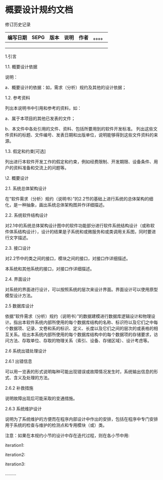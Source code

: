 # 概要设计规约文档

修订历史记录

| **编写日期** | **SEPG** | **版本** | **说明** | **作者** | **。。。。** |
| ------------ | -------- | -------- | -------- | -------- | ------------ |
|              |          |          |          |          |              |
|              |          |          |          |          |              |
|              |          |          |          |          |              |

1.引言

1.1. 概要设计依据

说明： 

a．概要设计的依据：如，需求（分析）规约及其他的设计依据；

1.2. 参考资料 

列出本说明书中引用和参考的资料，如：

a．属于本项目的其他已发表的文件；

b．本文件中各处引用的文件、资料、包括所要用到的软件开发标准。 列出这些文件资料的标题、文件编号、发表日期和出版单位，说明能够得到这些文件资料的来源。

1.3. 假定和约束[可选]

列出进行本软件开发工作的假定和约束，例如经费限制、开发期限、设备条件、用户的资料准备和交流上的问题等。

\2. 概要设计

2.1. 系统总体架构设计 

在“软件需求（分析）规约（说明书）”的2.2节的基础上进行系统的总体架构的细化，是一种抽象，画出系统总体架构图并作详细描述。

2.2. 系统软件结构设计

对2.1中的系统总体架构设计图中的软件功能部分进行软件系统结构设计（或称软件体系结构设计），设计的结果是子系统和或微服务和或类调用关系图，同时要进行文字描述。

2.3. 接口设计

对2.2节中的类之间的接口，模块之间的接口，对接口作详细描述。

本系统和其他系统的接口，对接口作详细描述。

2.4. 界面设计

对系统的界面进行设计，可以按照系统的层次来设计界面。界面设计可以使用原型模型设计方法。

2.5 数据库设计

依据“软件需求（分析）规约（说明书）”的数据建模进行数据库逻辑设计和物理设计。指出本软件系统内部所使用的每个数据库结构的名称、标识符以及它们之中每个数据项、记录、文卷和系的标识、定义、长度以及它们之间的层次的或表格的相互关系。给出本系统内部所使用的每个数据库结构中的每个数据项的存储要求，访问方法、存取单位、存取的物理关系（索引、设备、存储区域）、设计考虑等。

2.6 系统出错处理设计

2.6.1 出错信息

可以用一览表的形式说明每种可能出现错误或故障情况发生时，系统输出信息的形式、含义及处理的方法。

2.6.2 补救措施

说明故障出现后可能采取的变通措施。

2.6.3 系统维护设计

说明为了系统维护的方便而在程序内部设计中作出的安排，包括在程序中专门安排用于系统的检查与维护的检测点和专用模块（或）类。

注意：如果在本规约小节的设计中存在迭代过程，则在各小节中用:

iteration1:

iteration2:

iteration3:

………